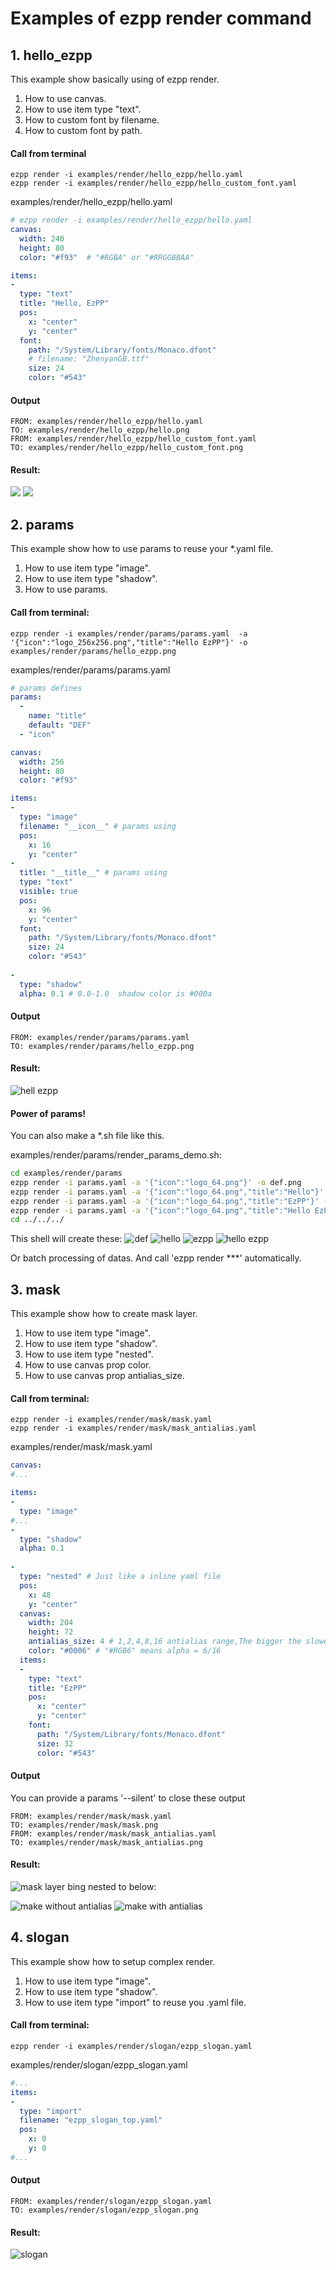 # Examples of ezpp render command

## 1. hello_ezpp

This example show basically using of ezpp render. 
1. How to use canvas.
2. How to use item type "text".
3. How to custom font by filename.
4. How to custom font by path.

#### Call from terminal
```text
ezpp render -i examples/render/hello_ezpp/hello.yaml
ezpp render -i examples/render/hello_ezpp/hello_custom_font.yaml
```

examples/render/hello_ezpp/hello.yaml
```yaml
# ezpp render -i examples/render/hello_ezpp/hello.yaml
canvas:
  width: 240
  height: 80
  color: "#f93"  # "#RGBA" or "#RRGGBBAA"

items:
- 
  type: "text"
  title: "Hello, EzPP"
  pos:
    x: "center"
    y: "center"
  font:
    path: "/System/Library/fonts/Monaco.dfont"
    # filename: "ZhenyanGB.ttf"
    size: 24
    color: "#543"
```
#### Output
```text
FROM: examples/render/hello_ezpp/hello.yaml
TO: examples/render/hello_ezpp/hello.png
FROM: examples/render/hello_ezpp/hello_custom_font.yaml
TO: examples/render/hello_ezpp/hello_custom_font.png
```

#### Result:

![](hello_ezpp/hello.png)
![](hello_ezpp/hello_custom_font.png)

## 2. params

This example show how to use params to reuse your *.yaml file.
1. How to use item type "image".
2. How to use item type  "shadow".
3. How to use params.

#### Call from terminal:
```text
ezpp render -i examples/render/params/params.yaml  -a '{"icon":"logo_256x256.png","title":"Hello EzPP"}' -o examples/render/params/hello_ezpp.png
```
examples/render/params/params.yaml
```yaml
# params defines
params: 
  -
    name: "title"
    default: "DEF"
  - "icon"

canvas:
  width: 256
  height: 80
  color: "#f93" 

items:
-
  type: "image"
  filename: "__icon__" # params using
  pos:
    x: 16
    y: "center"
- 
  title: "__title__" # params using
  type: "text"
  visible: true
  pos:
    x: 96
    y: "center"
  font:
    path: "/System/Library/fonts/Monaco.dfont"
    size: 24
    color: "#543"
        
-
  type: "shadow"
  alpha: 0.1 # 0.0-1.0  shadow color is #000a

```
#### Output
```text
FROM: examples/render/params/params.yaml
TO: examples/render/params/hello_ezpp.png
```

#### Result:

![hell ezpp](params/hello_ezpp.png)

#### Power of params!

You can also make a *.sh file like this.

examples/render/params/render_params_demo.sh:
```bash
cd examples/render/params
ezpp render -i params.yaml -a '{"icon":"logo_64.png"}' -o def.png
ezpp render -i params.yaml -a '{"icon":"logo_64.png","title":"Hello"}' -o hello.png
ezpp render -i params.yaml -a '{"icon":"logo_64.png","title":"EzPP"}' -o ezpp.png
ezpp render -i params.yaml -a '{"icon":"logo_64.png","title":"Hello EzPP"}' -o hello_ezpp.png
cd ../../../
```

This shell will create these:
![def](params/def.png)
![hello](params/hello.png)
![ezpp](params/ezpp.png)
![hello ezpp](params/hello_ezpp.png)


Or batch processing of datas. And call 'ezpp render ***' automatically.

## 3. mask
This example show how to create mask layer.
1. How to use item type "image".
2. How to use item type  "shadow".
3. How to use item type  "nested".
4. How to use canvas prop color.
5. How to use canvas prop antialias_size.

#### Call from terminal:
```text
ezpp render -i examples/render/mask/mask.yaml 
ezpp render -i examples/render/mask/mask_antialias.yaml 
```

examples/render/mask/mask.yaml 
```yaml
canvas:
#...

items:
-
  type: "image"
#...
-
  type: "shadow"
  alpha: 0.1
  
-
  type: "nested" # Just like a inline yaml file
  pos:
    x: 48
    y: "center"
  canvas:
    width: 204
    height: 72 
    antialias_size: 4 # 1,2,4,8,16 antialias range,The bigger the slower
    color: "#0006" # "#RGB6" means alpha = 6/16
  items:      
  - 
    type: "text"
    title: "EzPP"
    pos:
      x: "center"
      y: "center"
    font:
      path: "/System/Library/fonts/Monaco.dfont"
      size: 32
      color: "#543"
```
#### Output

You can provide a params '--silent' to close these output

```text
FROM: examples/render/mask/mask.yaml
TO: examples/render/mask/mask.png
FROM: examples/render/mask/mask_antialias.yaml
TO: examples/render/mask/mask_antialias.png
```

#### Result:


![mask layer](mask/mask_text.png) bing nested to below:

![make without antialias](mask/mask.png)
![make with antialias](mask/mask_antialias.png)

## 4. slogan

This example show how to setup complex render.
1. How to use item type "image".
2. How to use item type  "shadow".
3. How to use item type "import" to reuse you .yaml file.

#### Call from terminal:
```text
ezpp render -i examples/render/slogan/ezpp_slogan.yaml          
```

examples/render/slogan/ezpp_slogan.yaml 
```yaml
#...
items:
-
  type: "import"
  filename: "ezpp_slogan_top.yaml"
  pos:
    x: 0
    y: 0
#...
```

#### Output
```text
FROM: examples/render/slogan/ezpp_slogan.yaml
TO: examples/render/slogan/ezpp_slogan.png
```

#### Result:

![slogan](slogan/ezpp_slogan.png)
